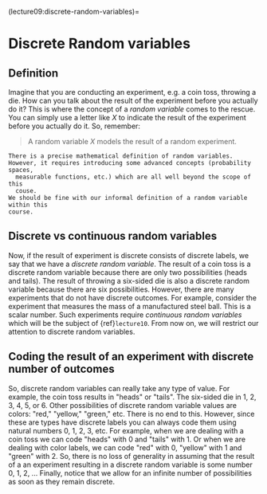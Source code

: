 (lecture09:discrete-random-variables)=
# Discrete Random variables

## Definition
Imagine that you are conducting an experiment, e.g. a coin toss, throwing a die.
How can you talk about the result of the experiment before you actually do it?
This is where the concept of a *random variable* comes to the rescue.
You can simply use a letter like $X$ to indicate the result of the experiment
before you actually do it.
So, remember:
> A random variable $X$ models the result of a random experiment.

```{note}
There is a precise mathematical definition of random variables.
However, it requires introducing some advanced concepts (probability spaces,
  measurable functions, etc.) which are all well beyond the scope of this
  couse.
We should be fine with our informal definition of a random variable within this
course.
```

## Discrete vs continuous random variables
Now, if the result of experiment is discrete consists of discrete labels, we say
that we have a *discrete random variable*.
The result of a coin toss is a discrete random variable because there are only
two possibilities (heads and tails).
The result of throwing a six-sided die is also a discrete random variable
because there are six possibilities.
However, there are many experiments that do not have discrete outcomes.
For example, consider the experiment that measures the mass of a manufactured
steel ball.
This is a scalar number.
Such experiments require *continuous random variables* which will be the subject
of {ref}`lecture10`.
From now on, we will restrict our attention to discrete random variables.

## Coding the result of an experiment with discrete number of outcomes
So, discrete random variables can really take any type of value.
For example, the coin toss results in "heads" or "tails".
The six-sided die in 1, 2, 3, 4, 5, or 6.
Other possibilities of discrete random variable values are colors: "red," "yellow," "green," etc.
There is no end to this.
However, since these are types have discrete labels you can always code them
using natural numbers 0, 1, 2, 3, etc.
For example, when we are dealing with a coin toss we can code "heads" with 0
and "tails" with 1.
Or when we are dealing with color labels, we can code "red" with 0, "yellow"
with 1 and "green" with 2.
So, there is no loss of generality in assuming that the result of a
an experiment resulting in a discrete random variable is some number 0, 1, 2, ...
Finally, notice that we allow for an infinite number of possibilities as soon as
they remain discrete.
